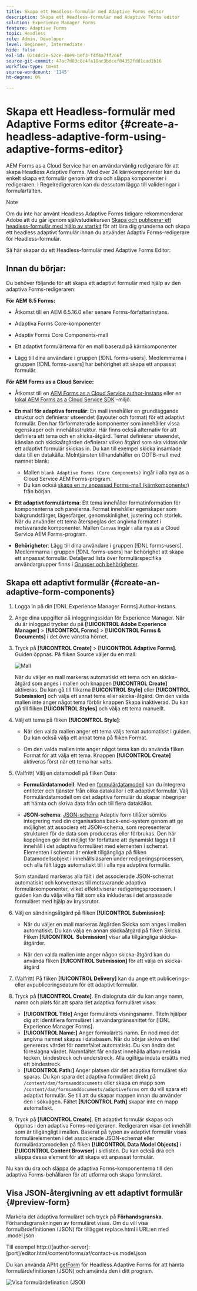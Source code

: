 ```yaml
---
title: Skapa ett Headless-formulär med Adaptive Forms editor
description: Skapa ett Headless-formulär med Adaptive Forms editor
solution: Experience Manager Forms
feature: Adaptive Forms
topic: Headless
role: Admin, Developer
level: Beginner, Intermediate
hide: false
exl-id: 0214dc2e-52ce-40e9-bef3-f4f4a7ff266f
source-git-commit: 47ac7d03c8c4fa18ac3bdcef04352fdd1cad1b16
workflow-type: tm+mt
source-wordcount: '1145'
ht-degree: 0%

---
```


# Skapa ett Headless-formulär med Adaptive Forms editor {#create-a-headless-adaptive-form-using-adaptive-forms-editor}

AEM Forms as a Cloud Service har en användarvänlig redigerare för att skapa Headless Adaptive Forms. Med över 24 kärnkomponenter kan du enkelt skapa ett formulär genom att dra och släppa komponenter i redigeraren. I Regelredigeraren kan du dessutom lägga till valideringar i formulärfälten.

>[!NOTE]
>
> 
>Om du inte har använt Headless Adaptive Forms tidigare rekommenderar Adobe att du går igenom självstudiekursen [Skapa och publicerar ett headless-formulär med hjälp av startkit](create-and-publish-a-headless-form.md) för att lära dig grunderna och skapa ett headless adaptivt formulär innan du använder Adaptiv Forms-redigerare för Headless-formulär.

Så här skapar du ett Headless-formulär med Adaptive Forms Editor:

## Innan du börjar:

Du behöver följande för att skapa ett adaptivt formulär med hjälp av den adaptiva Forms-redigeraren:

**För AEM 6.5 Forms:**

* Åtkomst till en AEM 6.5.16.0 eller senare Forms-författarinstans.

* Adaptiva Forms Core-komponenter

* Adaptiv Forms Core Components-mall

* Ett adaptivt formulärtema för en mall baserad på kärnkomponenter

* Lägg till dina användare i gruppen [!DNL forms-users]. Medlemmarna i gruppen [!DNL forms-users] har behörighet att skapa ett anpassat formulär.


**För AEM Forms as a Cloud Service:**

* Åtkomst till en [AEM Forms as a Cloud Service author-instans](https://experienceleague.adobe.com/docs/experience-manager-cloud-service/content/forms/setup-configure-migrate/setup-forms-cloud-service.html?lang=en) eller en [lokal AEM Forms as a Cloud Service SDK](https://experienceleague.adobe.com/docs/experience-manager-cloud-service/content/forms/setup-configure-migrate/setup-local-development-environment.html?lang=en) -miljö.

* **En mall för adaptiva formulär**: En mall innehåller en grundläggande struktur och definierar utseendet (layouter och format) för ett adaptivt formulär. Den har förformaterade komponenter som innehåller vissa egenskaper och innehållsstruktur. Här finns också alternativ för att definiera ett tema och en skicka-åtgärd. Temat definierar utseendet, känslan och skickaåtgärden definierar vilken åtgärd som ska vidtas när ett adaptivt formulär skickas in. Du kan till exempel skicka insamlade data till en datakälla. Molntjänsten tillhandahåller en OOTB-mall med namnet blank:

   * Mallen `blank Adaptive Forms (Core Components)` ingår i alla nya as a Cloud Service AEM Forms-program.
   * Du kan också [skapa en ny anpassad Forms-mall (kärnkomponenter)](https://experienceleague.adobe.com/docs/experience-manager-cloud-service/content/forms/adaptive-forms-authoring/authoring-adaptive-forms-foundation-components/create-an-adaptive-form-on-forms-cs/template-editor.html) från början.

* **Ett adaptivt formulärtema**: Ett tema innehåller formatinformation för komponenterna och panelerna. Format innehåller egenskaper som bakgrundsfärger, lägesfärger, genomskinlighet, justering och storlek. När du använder ett tema återspeglas det angivna formatet i motsvarande komponenter.  Mallen `Canvas` ingår i alla nya as a Cloud Service AEM Forms-program.

* **Behörigheter**: Lägg till dina användare i gruppen [!DNL forms-users]. Medlemmarna i gruppen [!DNL forms-users] har behörighet att skapa ett anpassat formulär. Detaljerad lista över formulärspecifika användargrupper finns i [Grupper och behörigheter](https://experienceleague.adobe.com/docs/experience-manager-cloud-service/content/forms/setup-configure-migrate/forms-groups-privileges-tasks.html).


## Skapa ett adaptivt formulär  {#create-an-adaptive-form-components}

1. Logga in på din [!DNL Experience Manager Forms] Author-instans.

1. Ange dina uppgifter på inloggningssidan för Experience Manager. När du är inloggad trycker du på **[!UICONTROL Adobe Experience Manager]** > **[!UICONTROL Forms]** > **[!UICONTROL Forms & Documents]** i det övre vänstra hörnet.

1. Tryck på **[!UICONTROL Create]** > **[!UICONTROL Adaptive Forms]**. Guiden öppnas. På fliken Source väljer du en mall:

   ![Mall](/help/assets/core-components-template.png)

   När du väljer en mall markeras automatiskt ett tema och en skicka-åtgärd som anges i mallen och knappen **[!UICONTROL Create]** aktiveras. Du kan gå till flikarna **[!UICONTROL Style]** eller **[!UICONTROL Submission]** och välja ett annat tema eller skicka-åtgärd. Om den valda mallen inte anger något tema förblir knappen Skapa inaktiverad. Du kan gå till fliken **[!UICONTROL Styles]** och välja ett tema manuellt.

1. Välj ett tema på fliken **[!UICONTROL Style]**:

   * När den valda mallen anger ett tema väljs temat automatiskt i guiden. Du kan också välja ett annat tema på fliken Format.

   * Om den valda mallen inte anger något tema kan du använda fliken Format för att välja ett tema. Knappen **[!UICONTROL Create]** aktiveras först när ett tema har valts.

1. (Valfritt) Välj en datamodell på fliken Data:

   * **Formulärdatamodell**: Med en [formulärdatamodell](https://experienceleague.adobe.com/docs/experience-manager-cloud-service/content/forms/integrate/use-form-data-model/data-integration.html) kan du integrera entiteter och tjänster från olika datakällor i ett adaptivt formulär. Välj Formulärdatamodell om det adaptiva formulär du skapar inbegriper att hämta och skriva data från och till flera datakällor.

   * **JSON-schema**: [JSON-schema](https://experienceleague.adobe.com/docs/experience-manager-cloud-service/content/forms/adaptive-forms-authoring/authoring-adaptive-forms-foundation-components/create-an-adaptive-form-on-forms-cs/adaptive-form-json-schema-form-model.html?lang=en) Adaptiv form tillåter sömlös integrering med din organisations back-end-system genom att ge möjlighet att associera ett JSON-schema, som representerar strukturen för de data som produceras eller förbrukas. Den här kopplingen gör det möjligt för författare att dynamiskt lägga till innehåll i det adaptiva formuläret med elementen i schemat. Elementen i schemat är enkelt tillgängliga på fliken Datamodellsobjekt i innehållsläsaren under redigeringsprocessen, och alla fält läggs automatiskt till i alla nya adaptiva formulär.

   Som standard markeras alla fält i det associerade JSON-schemat automatiskt och konverteras till motsvarande adaptiva formulärkomponenter, vilket effektiviserar redigeringsprocessen. I guiden kan du välja vilka fält som ska inkluderas i det anpassade formuläret med hjälp av kryssrutor.

1. Välj en sändningsåtgärd på fliken **[!UICONTROL Submission]**:

   * När du väljer en mall markeras åtgärden Skicka som anges i mallen automatiskt. Du kan välja en annan skickaåtgärd på fliken Skicka. Fliken **[!UICONTROL &#x200B; Submission]** visar alla tillgängliga skicka-åtgärder.

   * När den valda mallen inte anger någon skicka-åtgärd kan du använda fliken **[!UICONTROL Submission]** för att välja en skicka-åtgärd

1. (Valfritt) På fliken **[!UICONTROL Delivery]** kan du ange ett publicerings- eller avpubliceringsdatum för ett adaptivt formulär.

1. Tryck på **[!UICONTROL Create]**. En dialogruta där du kan ange namn, namn och plats för att spara det adaptiva formuläret visas:

   * **[!UICONTROL Title]** Anger formulärets visningsnamn. Titeln hjälper dig att identifiera formuläret i användargränssnittet för [!DNL Experience Manager Forms].
   * **[!UICONTROL Name:]** Anger formulärets namn. En nod med det angivna namnet skapas i databasen. När du börjar skriva en titel genereras värdet för namnfältet automatiskt. Du kan ändra det föreslagna värdet. Namnfältet får endast innehålla alfanumeriska tecken, bindestreck och understreck. Alla ogiltiga indata ersätts med ett bindestreck.
   * **[!UICONTROL Path:]** Anger platsen där det adaptiva formuläret ska sparas. Du kan spara det adaptiva formuläret direkt på `/content/dam/formsanddocuments` eller skapa en mapp som `/content/dam/formsanddocuments/adaptiveforms` om du vill spara ett adaptivt formulär. Se till att du skapar mappen innan du använder den i sökvägen. Fältet **[!UICONTROL Path]** skapar inte en mapp automatiskt.

1. Tryck på **[!UICONTROL Create]**. Ett adaptivt formulär skapas och öppnas i den adaptiva Forms-redigeraren. Redigeraren visar det innehåll som är tillgängligt i mallen.  Baserat på typen av adaptivt formulär visas formulärelementen i det associerade <!--XFA form template, XML schema or --> JSON-schemat eller formulärdatamodellen på fliken **[!UICONTROL Data Model Objects]** i **[!UICONTROL Content Browser]** i sidlisten. Du kan också dra och släppa dessa element för att skapa ett anpassat formulär.

Nu kan du dra och släppa de adaptiva Forms-komponenterna till den adaptiva Forms-behållaren för att utforma och skapa formuläret.


## Visa JSON-återgivning av ett adaptivt formulär {#preview-form}

Markera det adaptiva formuläret och tryck på **Förhandsgranska**. Förhandsgranskningen av formuläret visas. Om du vill visa formulärdefinitionen (JSON) för tillägget replace.html i URL:en med .model.json

Till exempel http://[author-server]:[port]/editor.html/content/forms/af/contact-us.model.json

Du kan använda API:t [getForm](https://opensource.adobe.com/aem-forms-af-runtime/api/#tag/Get-Form-Definition) för Headless Adaptive Forms för att hämta formulärdefinitionen (JSON) och använda den i ditt program.

![Visa formulärdefination (JSOI)](assets/json-definantion.png)

